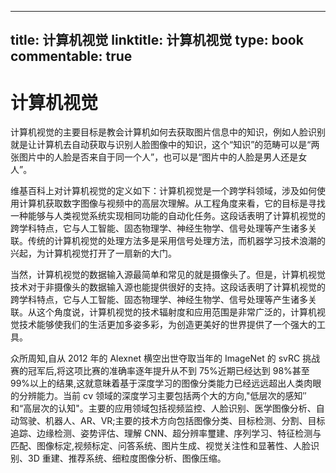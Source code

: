 
---
title: 计算机视觉
linktitle: 计算机视觉
type: book
commentable: true
---

# 计算机视觉

计算机视觉的主要目标是教会计算机如何去获取图片信息中的知识，例如人脸识别就是让计算机去自动获取与识别人脸图像中的知识，这个“知识”的范畴可以是“两张图片中的人脸是否来自于同一个人”，也可以是“图片中的人脸是男人还是女人”。

维基百科上对计算机视觉的定义如下：计算机视觉是一个跨学科领域，涉及如何使用计算机获取数字图像与视频中的高层次理解。从工程角度来看，它的目标是寻找一种能够与人类视觉系统实现相同功能的自动化任务。这段话表明了计算机视觉的跨学科特点，它与人工智能、固态物理学、神经生物学、信号处理等产生诸多关联。传统的计算机视觉的处理方法多是采用信号处理方法，而机器学习技术浪潮的兴起，为计算机视觉打开了一扇新的大门。

当然，计算机视觉的数据输入源最简单和常见的就是摄像头了。但是，计算机视觉技术对于非摄像头的数据输入源也能提供很好的支持。这段话表明了计算机视觉的跨学科特点，它与人工智能、固态物理学、神经生物学、信号处理等产生诸多关联。从这个角度说，计算机视觉的技术辐射度和应用范围是非常广泛的，计算机视觉技术能够使我们的生活更加多姿多彩，为创造更美好的世界提供了一个强大的工具。

众所周知,自从 2012 年的 Alexnet 横空出世夺取当年的 ImageNet 的 svRC 挑战赛的冠军后,将这项比赛的准确率逐年提升从不到 75%近期已经达到 98%甚至 99%以上的结果,这就意昧着基于深度学习的图像分类能力已经远远超出人类肉眼的分辨能力。当前 cν 领域的深度学习主要包括两个大的方向,"低层次的感知″和“高层次的认知"。主要的应用领域包括视频监控、人脸识别、医学图像分析、自动驾驶、机器人、AR、ⅤR;主要的技术方向包括图像分类、目标检测、分割、目标追踪、边缘检测、姿势评估、理解 CNN、超分辨率璽建、序列学习、特征检测与匹配、图像标定,视频标定、问答系统、图片生成、视觉关注性和显著性、人脸识别、3D 重建、推荐系统、细粒度图像分析、图像压缩。

    